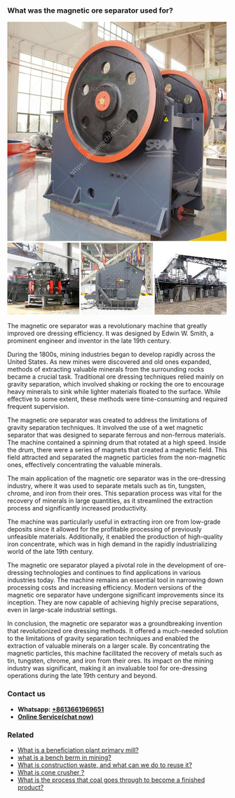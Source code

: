<h3>What was the magnetic ore separator used for?</h3><img src='1701744892.jpg' alt=''><p>The magnetic ore separator was a revolutionary machine that greatly improved ore dressing efficiency. It was designed by Edwin W. Smith, a prominent engineer and inventor in the late 19th century.</p><p>During the 1800s, mining industries began to develop rapidly across the United States. As new mines were discovered and old ones expanded, methods of extracting valuable minerals from the surrounding rocks became a crucial task. Traditional ore dressing techniques relied mainly on gravity separation, which involved shaking or rocking the ore to encourage heavy minerals to sink while lighter materials floated to the surface. While effective to some extent, these methods were time-consuming and required frequent supervision.</p><p>The magnetic ore separator was created to address the limitations of gravity separation techniques. It involved the use of a wet magnetic separator that was designed to separate ferrous and non-ferrous materials. The machine contained a spinning drum that rotated at a high speed. Inside the drum, there were a series of magnets that created a magnetic field. This field attracted and separated the magnetic particles from the non-magnetic ones, effectively concentrating the valuable minerals.</p><p>The main application of the magnetic ore separator was in the ore-dressing industry, where it was used to separate metals such as tin, tungsten, chrome, and iron from their ores. This separation process was vital for the recovery of minerals in large quantities, as it streamlined the extraction process and significantly increased productivity. </p><p>The machine was particularly useful in extracting iron ore from low-grade deposits since it allowed for the profitable processing of previously unfeasible materials. Additionally, it enabled the production of high-quality iron concentrate, which was in high demand in the rapidly industrializing world of the late 19th century.</p><p>The magnetic ore separator played a pivotal role in the development of ore-dressing technologies and continues to find applications in various industries today. The machine remains an essential tool in narrowing down processing costs and increasing efficiency. Modern versions of the magnetic ore separator have undergone significant improvements since its inception. They are now capable of achieving highly precise separations, even in large-scale industrial settings.</p><p>In conclusion, the magnetic ore separator was a groundbreaking invention that revolutionized ore dressing methods. It offered a much-needed solution to the limitations of gravity separation techniques and enabled the extraction of valuable minerals on a larger scale. By concentrating the magnetic particles, this machine facilitated the recovery of metals such as tin, tungsten, chrome, and iron from their ores. Its impact on the mining industry was significant, making it an invaluable tool for ore-dressing operations during the late 19th century and beyond.</p><h3>Contact us</h3><ul><li><strong>Whatsapp:&nbsp;<a href="https://wa.me/8613661969651">+8613661969651</a></strong></li><li><a href="https://swt.shibang-china.com/?git&amp;zhl&amp;What was the magnetic ore separator used for"><strong>Online Service(chat now)</strong></a></li></ul><h3>Related</h3><ul><li><a href='What is a beneficiation plant primary mill.md'>What is a beneficiation plant primary mill?</a></li><li><a href='what is a bench berm in mining.md'>what is a bench berm in mining?</a></li><li><a href='What is construction waste and what can we do to reuse it.md'>What is construction waste, and what can we do to reuse it?</a></li><li><a href='What is cone crusher .md'>What is cone crusher ?</a></li><li><a href='What is the process that coal goes through to become a finished product.md'>What is the process that coal goes through to become a finished product?</a></li></ul>